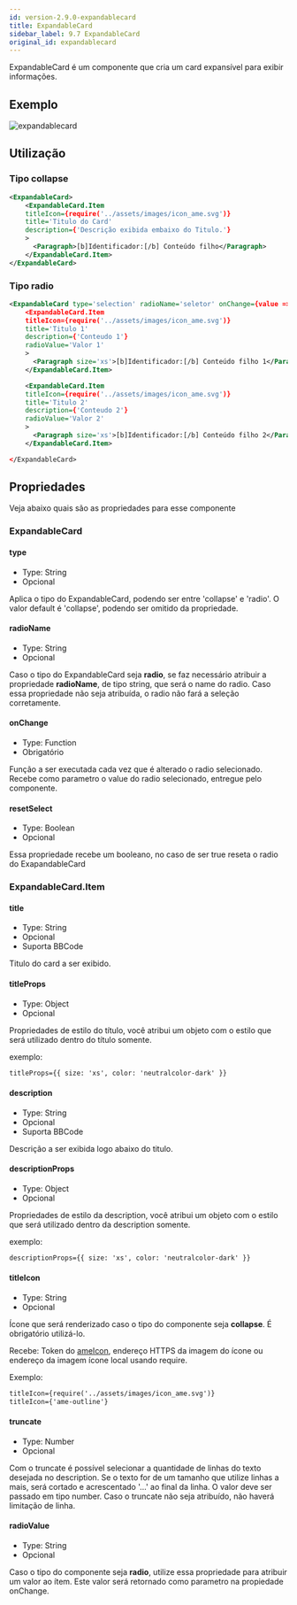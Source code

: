 ```yaml
---
id: version-2.9.0-expandablecard
title: ExpandableCard
sidebar_label: 9.7 ExpandableCard
original_id: expandablecard
---
```


ExpandableCard é um componente que cria um card expansível para exibir informações.

## Exemplo

![expandablecard](assets/images_components/v2.2.0/expandablecard.png)

## Utilização

### Tipo collapse

```xml harmony
<ExpandableCard>
    <ExpandableCard.Item
    titleIcon={require('../assets/images/icon_ame.svg')}
    title='Titulo do Card'
    description={'Descrição exibida embaixo do Titulo.'}
    >
      <Paragraph>[b]Identificador:[/b] Conteúdo filho</Paragraph>
    </ExpandableCard.Item>
</ExpandableCard>
```

### Tipo radio

```xml harmony
<ExpandableCard type='selection' radioName='seletor' onChange={value => console.log(value)}>
    <ExpandableCard.Item
    titleIcon={require('../assets/images/icon_ame.svg')}
    title='Titulo 1'
    description={'Conteudo 1'}
    radioValue='Valor 1'
    >
      <Paragraph size='xs'>[b]Identificador:[/b] Conteúdo filho 1</Paragraph>
    </ExpandableCard.Item>

    <ExpandableCard.Item
    titleIcon={require('../assets/images/icon_ame.svg')}
    title='Titulo 2'
    description={'Conteudo 2'}
    radioValue='Valor 2'
    >
      <Paragraph size='xs'>[b]Identificador:[/b] Conteúdo filho 2</Paragraph>
    </ExpandableCard.Item>

</ExpandableCard>
```

## Propriedades

Veja abaixo quais são as propriedades para esse componente

### ExpandableCard

#### type

- Type: String
- Opcional

Aplica o tipo do ExpandableCard, podendo ser entre 'collapse' e 'radio'. O valor default é 'collapse', podendo ser omitido da propriedade.

#### radioName

- Type: String
- Opcional

Caso o tipo do ExpandableCard seja **radio**, se faz necessário atribuir a propriedade **radioName**, de tipo string, que será o name do radio. Caso essa propriedade não seja atribuída, o radio não fará a seleção corretamente.

#### onChange

- Type: Function
- Obrigatório

Função a ser executada cada vez que é alterado o radio selecionado. Recebe como parametro o value do radio selecionado, entregue pelo componente.

#### resetSelect

- Type: Boolean
- Opcional

Essa propriedade recebe um booleano, no caso de ser true reseta o radio do ExapandableCard

### ExpandableCard.Item

#### title

- Type: String
- Opcional
- Suporta BBCode

Titulo do card a ser exibido.

#### titleProps

- Type: Object
- Opcional

Propriedades de estilo do título, você atribui um objeto com o estilo que será utilizado dentro do título somente.

exemplo:

```xml harmony
titleProps={{ size: 'xs', color: 'neutralcolor-dark' }}
```

#### description

- Type: String
- Opcional
- Suporta BBCode

Descrição a ser exibida logo abaixo do titulo.

#### descriptionProps

- Type: Object
- Opcional

Propriedades de estilo da description, você atribui um objeto com o estilo que será utilizado dentro da description somente.

exemplo:

```xml harmony
descriptionProps={{ size: 'xs', color: 'neutralcolor-dark' }}
```

#### titleIcon

- Type: String
- Opcional

Ícone que será renderizado caso o tipo do componente seja **collapse**. É obrigatório utilizá-lo.

Recebe: Token do [ameIcon](ameIcon.md), endereço HTTPS da imagem do ícone ou endereço da imagem ícone local usando require.

Exemplo:

```xml harmony
titleIcon={require('../assets/images/icon_ame.svg')}
titleIcon={'ame-outline'}
```

#### truncate

- Type: Number
- Opcional

Com o truncate é possível selecionar a quantidade de linhas do texto desejada no description. Se o texto for de um tamanho que utilize linhas a mais, será cortado e acrescentado '...' ao final da linha. O valor deve ser passado em tipo number. Caso o truncate não seja atribuído, não haverá limitação de linha.

#### radioValue

- Type: String
- Opcional

Caso o tipo do componente seja **radio**, utilize essa propriedade para atribuir um valor ao ítem. Este valor será retornado como parametro na propiedade onChange.
